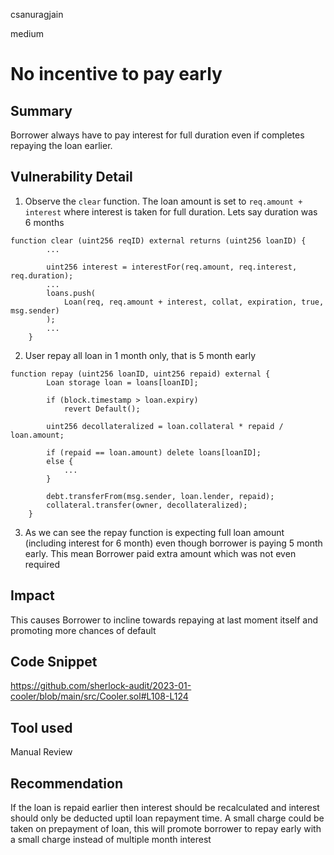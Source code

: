 csanuragjain

medium

# No incentive to pay early

## Summary
Borrower always have to pay interest for full duration even if completes repaying the loan earlier. 

## Vulnerability Detail
1. Observe the `clear` function. The loan amount is set to `req.amount + interest` where interest is taken for full duration. Lets say duration was 6 months

```solidity
function clear (uint256 reqID) external returns (uint256 loanID) {
        ...

        uint256 interest = interestFor(req.amount, req.interest, req.duration);
        ...
        loans.push(
            Loan(req, req.amount + interest, collat, expiration, true, msg.sender)
        );
        ...
    }
```

2. User repay all loan in 1 month only, that is 5 month early

```solidity
function repay (uint256 loanID, uint256 repaid) external {
        Loan storage loan = loans[loanID];

        if (block.timestamp > loan.expiry) 
            revert Default();
        
        uint256 decollateralized = loan.collateral * repaid / loan.amount;

        if (repaid == loan.amount) delete loans[loanID];
        else {
            ...
        }

        debt.transferFrom(msg.sender, loan.lender, repaid);
        collateral.transfer(owner, decollateralized);
    }
```

3. As we can see the repay function is expecting full loan amount (including interest for 6 month) even though borrower is paying 5 month early. This mean Borrower paid extra amount which was not even required

## Impact
This causes Borrower to incline towards repaying at last moment itself and promoting more chances of default

## Code Snippet
https://github.com/sherlock-audit/2023-01-cooler/blob/main/src/Cooler.sol#L108-L124

## Tool used
Manual Review

## Recommendation
If the loan is repaid earlier then interest should be recalculated and interest should only be deducted uptil loan repayment time. A small charge could be taken on prepayment of loan, this will promote borrower to repay early with a small charge instead of multiple month interest